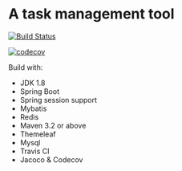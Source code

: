 # A task management tool
[![Build Status](https://travis-ci.org/TobeDeveloper/Jsche.svg?branch=master)](https://travis-ci.org/TobeDeveloper/Jsche)

[![codecov](https://codecov.io/gh/TobeDeveloper/Jsche/branch/develop/graphs/commits.svg)](https://codecov.io/gh/TobeDeveloper/Jsche)

Build with:
- JDK 1.8
- Spring Boot
- Spring session support
- Mybatis
- Redis
- Maven 3.2 or above
- Themeleaf
- Mysql
- Travis CI
- Jacoco & Codecov
